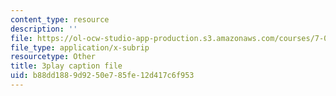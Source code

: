 ```yaml
---
content_type: resource
description: ''
file: https://ol-ocw-studio-app-production.s3.amazonaws.com/courses/7-016-introductory-biology-fall-2018/b88dd1889d9250e785fe12d417c6f953_jeNPvqRXI9I.vtt
file_type: application/x-subrip
resourcetype: Other
title: 3play caption file
uid: b88dd188-9d92-50e7-85fe-12d417c6f953
---
```


